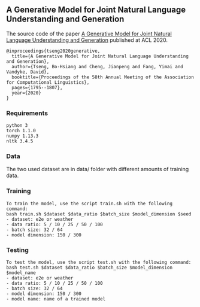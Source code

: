 ## A Generative Model for Joint Natural Language Understanding and Generation
The source code of the paper [A Generative Model for Joint Natural Language Understanding and Generation](https://arxiv.org/abs/2006.07499) published at ACL 2020.

	@inproceedings{tseng2020generative,
	  title={A Generative Model for Joint Natural Language Understanding and Generation},
	  author={Tseng, Bo-Hsiang and Cheng, Jianpeng and Fang, Yimai and Vandyke, David},
	  booktitle={Proceedings of the 58th Annual Meeting of the Association for Computational Linguistics},
	  pages={1795--1807},
	  year={2020}
	}

### Requirements
	python 3
	torch 1.1.0
	numpy 1.13.3
	nltk 3.4.5

### Data
The two used dataset are in data/ folder with different amounts of training data.

### Training
	To train the model, use the script train.sh with the following command:
	bash train.sh $dataset $data_ratio $batch_size $model_dimension $seed
	- dataset: e2e or weather
	- data ratio: 5 / 10 / 25 / 50 / 100
	- batch size: 32 / 64
	- model dimension: 150 / 300

### Testing
	To test the model, use the script test.sh with the following command:
	bash test.sh $dataset $data_ratio $batch_size $model_dimension $model_name
	- dataset: e2e or weather
	- data ratio: 5 / 10 / 25 / 50 / 100
	- batch size: 32 / 64
	- model dimension: 150 / 300
	- model name: name of a trained model
